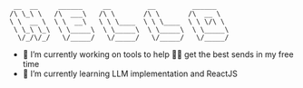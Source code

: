 
```
 __  __     ______     __         __         ______    
/\ \_\ \   /\  ___\   /\ \       /\ \       /\  __ \   
\ \  __ \  \ \  __\   \ \ \____  \ \ \____  \ \ \/\ \  
 \ \_\ \_\  \ \_____\  \ \_____\  \ \_____\  \ \_____\ 
  \/_/\/_/   \/_____/   \/_____/   \/_____/   \/_____/ 
  ```
                                                       
- 🔭 I’m currently working on tools to help 🧗‍♀️ get the best sends in my free time
- 🌱 I’m currently learning LLM implementation and ReactJS

<!--
**AaronPed/AaronPed** is a ✨ _special_ ✨ repository because its `README.md` (this file) appears on your GitHub profile.

Here are some ideas to get you started:

- 🔭 I’m currently working on ...
- 🌱 I’m currently learning ...
- 👯 I’m looking to collaborate on ...
- 🤔 I’m looking for help with ...
- 💬 Ask me about ...
- 📫 How to reach me: ...
- 😄 Pronouns: ...
- ⚡ Fun fact: ...
-->
